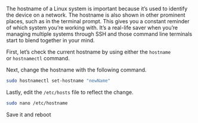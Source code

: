 The hostname of a Linux system is important because it’s used to identify the device on a network. The hostname is also shown in other prominent places, such as in the terminal prompt. This gives you a constant reminder of which system you’re working with. It’s a real-life saver when you’re managing multiple systems through SSH and those command line terminals start to blend together in your mind.

First, let’s check the current hostname by using either the `hostname` or `hostnamectl` command.

Next, change the hostname with the following command.

```bash
sudo hostnamectl set-hostname "newName"
```

Lastly, edit the `/etc/hosts` file to reflect the change.

```bash
sudo nano /etc/hostname
```

Save it and reboot